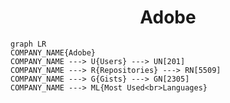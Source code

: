 <h1 align="center">Adobe</h1>

```mermaid
graph LR
COMPANY_NAME{Adobe}
COMPANY_NAME ---> U{Users} ---> UN[201]
COMPANY_NAME ---> R{Repositories} ---> RN[5509]
COMPANY_NAME ---> G{Gists} ---> GN[2305]
COMPANY_NAME ---> ML{Most Used<br>Languages}
```
